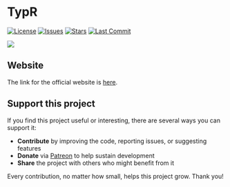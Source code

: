 # TypR
[![License](https://img.shields.io/github/license/we-data-ch/typr)](./LICENSE)
[![Issues](https://img.shields.io/github/issues/we-data-ch/typr)](https://github.com/we-data-ch/typr/issues)
[![Stars](https://img.shields.io/github/stars/we-data-ch/typr)](https://github.com/we-data-ch/typr/stargazers)
[![Last Commit](https://img.shields.io/github/last-commit/we-data-ch/typr)](https://github.com/we-data-ch/typr/commits/main)
 
![](images/TypR_logo.png)

## Website

The link for the official website is [here](https://fabricehategekimana.github.io/typr.github.io/build/).


## Support this project

If you find this project useful or interesting, there are several ways you can support it:

- **Contribute** by improving the code, reporting issues, or suggesting features  
- **Donate** via [Patreon](https://patreon.com/FabriceHategekimana?utm_medium=unknown&utm_source=join_link&utm_campaign=creatorshare_creator&utm_content=copyLink) to help sustain development  
- **Share** the project with others who might benefit from it

Every contribution, no matter how small, helps this project grow. Thank you!
